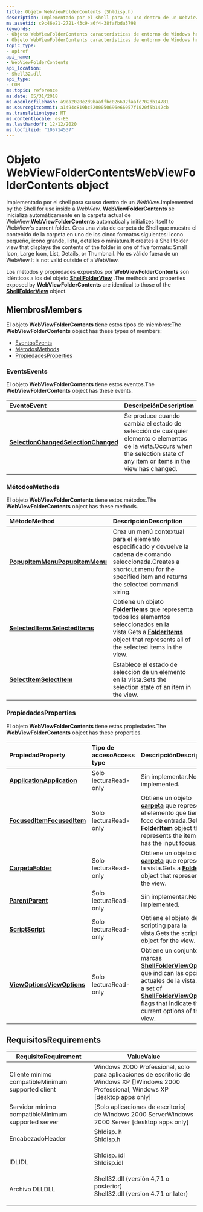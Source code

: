```yaml
---
title: Objeto WebViewFolderContents (Shldisp.h)
description: Implementado por el shell para su uso dentro de un WebView.
ms.assetid: c9c46e21-2721-43c9-a6f4-38fafbda3798
keywords:
- Objeto WebViewFolderContents características de entorno de Windows heredadas
- Objeto WebViewFolderContents características de entorno de Windows heredado, descritas
topic_type:
- apiref
api_name:
- WebViewFolderContents
api_location:
- Shell32.dll
api_type:
- COM
ms.topic: reference
ms.date: 05/31/2018
ms.openlocfilehash: a9ea2020e2d9baaffbc026692faafc702db14781
ms.sourcegitcommit: a1494c819bc5200050696e66057f1020f5b142cb
ms.translationtype: MT
ms.contentlocale: es-ES
ms.lasthandoff: 12/12/2020
ms.locfileid: "105714537"
---
```

# <a name="webviewfoldercontents-object"></a><span data-ttu-id="f0eab-105">Objeto WebViewFolderContents</span><span class="sxs-lookup"><span data-stu-id="f0eab-105">WebViewFolderContents object</span></span>

<span data-ttu-id="f0eab-106">Implementado por el shell para su uso dentro de un *WebView*.</span><span class="sxs-lookup"><span data-stu-id="f0eab-106">Implemented by the Shell for use inside a *WebView*.</span></span> <span data-ttu-id="f0eab-107">**WebViewFolderContents** se inicializa automáticamente en la carpeta actual de WebView.</span><span class="sxs-lookup"><span data-stu-id="f0eab-107">**WebViewFolderContents** automatically initializes itself to WebView's current folder.</span></span> <span data-ttu-id="f0eab-108">Crea una vista de carpeta de Shell que muestra el contenido de la carpeta en uno de los cinco formatos siguientes: icono pequeño, icono grande, lista, detalles o miniatura.</span><span class="sxs-lookup"><span data-stu-id="f0eab-108">It creates a Shell folder view that displays the contents of the folder in one of five formats: Small Icon, Large Icon, List, Details, or Thumbnail.</span></span> <span data-ttu-id="f0eab-109">No es válido fuera de un WebView.</span><span class="sxs-lookup"><span data-stu-id="f0eab-109">It is not valid outside of a WebView.</span></span>

<span data-ttu-id="f0eab-110">Los métodos y propiedades expuestos por **WebViewFolderContents** son idénticos a los del objeto [**ShellFolderView**](/windows/desktop/shell/shellfolderview) .</span><span class="sxs-lookup"><span data-stu-id="f0eab-110">The methods and properties exposed by **WebViewFolderContents** are identical to those of the [**ShellFolderView**](/windows/desktop/shell/shellfolderview) object.</span></span>

## <a name="members"></a><span data-ttu-id="f0eab-111">Miembros</span><span class="sxs-lookup"><span data-stu-id="f0eab-111">Members</span></span>

<span data-ttu-id="f0eab-112">El objeto **WebViewFolderContents** tiene estos tipos de miembros:</span><span class="sxs-lookup"><span data-stu-id="f0eab-112">The **WebViewFolderContents** object has these types of members:</span></span>

-   [<span data-ttu-id="f0eab-113">Eventos</span><span class="sxs-lookup"><span data-stu-id="f0eab-113">Events</span></span>](#events)
-   [<span data-ttu-id="f0eab-114">Métodos</span><span class="sxs-lookup"><span data-stu-id="f0eab-114">Methods</span></span>](#methods)
-   [<span data-ttu-id="f0eab-115">Propiedades</span><span class="sxs-lookup"><span data-stu-id="f0eab-115">Properties</span></span>](#properties)

### <a name="events"></a><span data-ttu-id="f0eab-116">Events</span><span class="sxs-lookup"><span data-stu-id="f0eab-116">Events</span></span>

<span data-ttu-id="f0eab-117">El objeto **WebViewFolderContents** tiene estos eventos.</span><span class="sxs-lookup"><span data-stu-id="f0eab-117">The **WebViewFolderContents** object has these events.</span></span>



| <span data-ttu-id="f0eab-118">Evento</span><span class="sxs-lookup"><span data-stu-id="f0eab-118">Event</span></span>                                                              | <span data-ttu-id="f0eab-119">Descripción</span><span class="sxs-lookup"><span data-stu-id="f0eab-119">Description</span></span>                                                                              |
|:-------------------------------------------------------------------|:-----------------------------------------------------------------------------------------|
| [<span data-ttu-id="f0eab-120">**SelectionChanged**</span><span class="sxs-lookup"><span data-stu-id="f0eab-120">**SelectionChanged**</span></span>](webviewfoldercontents-selectionchanged.md) | <span data-ttu-id="f0eab-121">Se produce cuando cambia el estado de selección de cualquier elemento o elementos de la vista.</span><span class="sxs-lookup"><span data-stu-id="f0eab-121">Occurs when the selection state of any item or items in the view has changed.</span></span><br/> |



 

### <a name="methods"></a><span data-ttu-id="f0eab-122">Métodos</span><span class="sxs-lookup"><span data-stu-id="f0eab-122">Methods</span></span>

<span data-ttu-id="f0eab-123">El objeto **WebViewFolderContents** tiene estos métodos.</span><span class="sxs-lookup"><span data-stu-id="f0eab-123">The **WebViewFolderContents** object has these methods.</span></span>



| <span data-ttu-id="f0eab-124">Método</span><span class="sxs-lookup"><span data-stu-id="f0eab-124">Method</span></span>                                                       | <span data-ttu-id="f0eab-125">Descripción</span><span class="sxs-lookup"><span data-stu-id="f0eab-125">Description</span></span>                                                                                                          |
|:-------------------------------------------------------------|:---------------------------------------------------------------------------------------------------------------------|
| [<span data-ttu-id="f0eab-126">**PopupItemMenu**</span><span class="sxs-lookup"><span data-stu-id="f0eab-126">**PopupItemMenu**</span></span>](webviewfoldercontents-popupitemmenu.md) | <span data-ttu-id="f0eab-127">Crea un menú contextual para el elemento especificado y devuelve la cadena de comando seleccionada.</span><span class="sxs-lookup"><span data-stu-id="f0eab-127">Creates a shortcut menu for the specified item and returns the selected command string.</span></span><br/>                   |
| [<span data-ttu-id="f0eab-128">**SelectedItems**</span><span class="sxs-lookup"><span data-stu-id="f0eab-128">**SelectedItems**</span></span>](webviewfoldercontents-selecteditems.md) | <span data-ttu-id="f0eab-129">Obtiene un objeto [**FolderItems**](../shell/folderitems.md) que representa todos los elementos seleccionados en la vista.</span><span class="sxs-lookup"><span data-stu-id="f0eab-129">Gets a [**FolderItems**](../shell/folderitems.md) object that represents all of the selected items in the view.</span></span><br/> |
| [<span data-ttu-id="f0eab-130">**SelectItem**</span><span class="sxs-lookup"><span data-stu-id="f0eab-130">**SelectItem**</span></span>](webviewfoldercontents-selectitem.md)       | <span data-ttu-id="f0eab-131">Establece el estado de selección de un elemento en la vista.</span><span class="sxs-lookup"><span data-stu-id="f0eab-131">Sets the selection state of an item in the view.</span></span><br/>                                                          |



 

### <a name="properties"></a><span data-ttu-id="f0eab-132">Propiedades</span><span class="sxs-lookup"><span data-stu-id="f0eab-132">Properties</span></span>

<span data-ttu-id="f0eab-133">El objeto **WebViewFolderContents** tiene estas propiedades.</span><span class="sxs-lookup"><span data-stu-id="f0eab-133">The **WebViewFolderContents** object has these properties.</span></span>



| <span data-ttu-id="f0eab-134">Propiedad</span><span class="sxs-lookup"><span data-stu-id="f0eab-134">Property</span></span>                                                            | <span data-ttu-id="f0eab-135">Tipo de acceso</span><span class="sxs-lookup"><span data-stu-id="f0eab-135">Access type</span></span>          | <span data-ttu-id="f0eab-136">Descripción</span><span class="sxs-lookup"><span data-stu-id="f0eab-136">Description</span></span>                                                                                                                              |
|:--------------------------------------------------------------------|:---------------------|:-----------------------------------------------------------------------------------------------------------------------------------------|
| [<span data-ttu-id="f0eab-137">**Application**</span><span class="sxs-lookup"><span data-stu-id="f0eab-137">**Application**</span></span>](webviewfoldercontents-application.md)<br/> | <span data-ttu-id="f0eab-138">Solo lectura</span><span class="sxs-lookup"><span data-stu-id="f0eab-138">Read-only</span></span><br/> | <span data-ttu-id="f0eab-139">Sin implementar.</span><span class="sxs-lookup"><span data-stu-id="f0eab-139">Not implemented.</span></span><br/>                                                                                                              |
| [<span data-ttu-id="f0eab-140">**FocusedItem**</span><span class="sxs-lookup"><span data-stu-id="f0eab-140">**FocusedItem**</span></span>](webviewfoldercontents-focuseditem.md)<br/> | <span data-ttu-id="f0eab-141">Solo lectura</span><span class="sxs-lookup"><span data-stu-id="f0eab-141">Read-only</span></span><br/> | <span data-ttu-id="f0eab-142">Obtiene un objeto [**carpeta**](../shell/folderitem.md) que representa el elemento que tiene el foco de entrada.</span><span class="sxs-lookup"><span data-stu-id="f0eab-142">Gets a [**FolderItem**](../shell/folderitem.md) object that represents the item that has the input focus.</span></span><br/>                           |
| [<span data-ttu-id="f0eab-143">**Carpeta**</span><span class="sxs-lookup"><span data-stu-id="f0eab-143">**Folder**</span></span>](webviewfoldercontents-folder.md)<br/>           | <span data-ttu-id="f0eab-144">Solo lectura</span><span class="sxs-lookup"><span data-stu-id="f0eab-144">Read-only</span></span><br/> | <span data-ttu-id="f0eab-145">Obtiene un objeto de [**carpeta**](../shell/folder.md) que representa la vista.</span><span class="sxs-lookup"><span data-stu-id="f0eab-145">Gets a [**Folder**](../shell/folder.md) object that represents the view.</span></span><br/>                                                            |
| [<span data-ttu-id="f0eab-146">**Parent**</span><span class="sxs-lookup"><span data-stu-id="f0eab-146">**Parent**</span></span>](webviewfoldercontents-parent.md)<br/>           | <span data-ttu-id="f0eab-147">Solo lectura</span><span class="sxs-lookup"><span data-stu-id="f0eab-147">Read-only</span></span><br/> | <span data-ttu-id="f0eab-148">Sin implementar.</span><span class="sxs-lookup"><span data-stu-id="f0eab-148">Not implemented.</span></span><br/>                                                                                                              |
| [<span data-ttu-id="f0eab-149">**Script**</span><span class="sxs-lookup"><span data-stu-id="f0eab-149">**Script**</span></span>](webviewfoldercontents-script.md)<br/>           | <span data-ttu-id="f0eab-150">Solo lectura</span><span class="sxs-lookup"><span data-stu-id="f0eab-150">Read-only</span></span><br/> | <span data-ttu-id="f0eab-151">Obtiene el objeto de scripting para la vista.</span><span class="sxs-lookup"><span data-stu-id="f0eab-151">Gets the scripting object for the view.</span></span><br/>                                                                                       |
| [<span data-ttu-id="f0eab-152">**ViewOptions**</span><span class="sxs-lookup"><span data-stu-id="f0eab-152">**ViewOptions**</span></span>](webviewfoldercontents-viewoptions.md)<br/> | <span data-ttu-id="f0eab-153">Solo lectura</span><span class="sxs-lookup"><span data-stu-id="f0eab-153">Read-only</span></span><br/> | <span data-ttu-id="f0eab-154">Obtiene un conjunto de marcas [**ShellFolderViewOptions**](/windows/desktop/api/shldisp/ne-shldisp-shellfolderviewoptions) que indican las opciones actuales de la vista.</span><span class="sxs-lookup"><span data-stu-id="f0eab-154">Gets a set of [**ShellFolderViewOptions**](/windows/desktop/api/shldisp/ne-shldisp-shellfolderviewoptions) flags that indicate the current options of the view.</span></span><br/> |



 

## <a name="requirements"></a><span data-ttu-id="f0eab-155">Requisitos</span><span class="sxs-lookup"><span data-stu-id="f0eab-155">Requirements</span></span>



| <span data-ttu-id="f0eab-156">Requisito</span><span class="sxs-lookup"><span data-stu-id="f0eab-156">Requirement</span></span> | <span data-ttu-id="f0eab-157">Value</span><span class="sxs-lookup"><span data-stu-id="f0eab-157">Value</span></span> |
|-------------------------------------|----------------------------------------------------------------------------------------------------------------|
| <span data-ttu-id="f0eab-158">Cliente mínimo compatible</span><span class="sxs-lookup"><span data-stu-id="f0eab-158">Minimum supported client</span></span><br/> | <span data-ttu-id="f0eab-159">Windows 2000 Professional, solo para aplicaciones de escritorio de Windows XP \[\]</span><span class="sxs-lookup"><span data-stu-id="f0eab-159">Windows 2000 Professional, Windows XP \[desktop apps only\]</span></span><br/>                                         |
| <span data-ttu-id="f0eab-160">Servidor mínimo compatible</span><span class="sxs-lookup"><span data-stu-id="f0eab-160">Minimum supported server</span></span><br/> | <span data-ttu-id="f0eab-161">\[Solo aplicaciones de escritorio\] de Windows 2000 Server</span><span class="sxs-lookup"><span data-stu-id="f0eab-161">Windows 2000 Server \[desktop apps only\]</span></span><br/>                                                           |
| <span data-ttu-id="f0eab-162">Encabezado</span><span class="sxs-lookup"><span data-stu-id="f0eab-162">Header</span></span><br/>                   | <dl> <span data-ttu-id="f0eab-163"><dt>Shldisp. h</dt></span><span class="sxs-lookup"><span data-stu-id="f0eab-163"><dt>Shldisp.h</dt></span></span> </dl>                           |
| <span data-ttu-id="f0eab-164">IDL</span><span class="sxs-lookup"><span data-stu-id="f0eab-164">IDL</span></span><br/>                      | <dl> <span data-ttu-id="f0eab-165"><dt>Shldisp. idl</dt></span><span class="sxs-lookup"><span data-stu-id="f0eab-165"><dt>Shldisp.idl</dt></span></span> </dl>                         |
| <span data-ttu-id="f0eab-166">Archivo DLL</span><span class="sxs-lookup"><span data-stu-id="f0eab-166">DLL</span></span><br/>                      | <dl> <span data-ttu-id="f0eab-167"><dt>Shell32.dll (versión 4,71 o posterior)</dt></span><span class="sxs-lookup"><span data-stu-id="f0eab-167"><dt>Shell32.dll (version 4.71 or later)</dt></span></span> </dl> |



 

